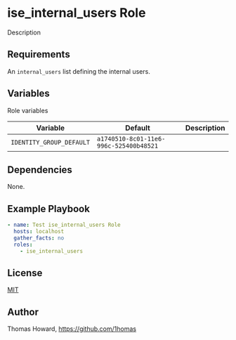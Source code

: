 # ise_internal_users Role

Description

## Requirements

An `internal_users` list defining the internal users.

## Variables

Role variables

| Variable | Default | Description |
| -------- | ------- | ----------- |
| `IDENTITY_GROUP_DEFAULT` | `a1740510-8c01-11e6-996c-525400b48521` |             |

## Dependencies

None.

## Example Playbook

```yaml
- name: Test ise_internal_users Role 
  hosts: localhost
  gather_facts: no
  roles:
    - ise_internal_users
```

## License

[MIT](https://mit-license.org/)

## Author

Thomas Howard, <https://github.com/1homas>
